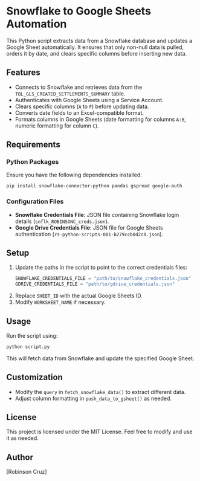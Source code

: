 # Snowflake to Google Sheets Automation

This Python script extracts data from a Snowflake database and updates a Google Sheet automatically. It ensures that only non-null data is pulled, orders it by date, and clears specific columns before inserting new data.

## Features
- Connects to Snowflake and retrieves data from the `TBL_GLS_CREATED_SETTLEMENTS_SUMMARY` table.
- Authenticates with Google Sheets using a Service Account.
- Clears specific columns (`A` to `F`) before updating data.
- Converts date fields to an Excel-compatible format.
- Formats columns in Google Sheets (date formatting for columns `A:B`, numeric formatting for column `C`).

## Requirements
### Python Packages
Ensure you have the following dependencies installed:
```bash
pip install snowflake-connector-python pandas gspread google-auth
```

### Configuration Files
- **Snowflake Credentials File**: JSON file containing Snowflake login details (`snflk_ROBINSONC_creds.json`).
- **Google Drive Credentials File**: JSON file for Google Sheets authentication (`rs-python-scripts-001-b279ccb0d2c0.json`).

## Setup
1. Update the paths in the script to point to the correct credentials files:
   ```python
   SNOWFLAKE_CREDENTIALS_FILE = "path/to/snowflake_credentials.json"
   GDRIVE_CREDENTIALS_FILE = "path/to/gdrive_credentials.json"
   ```
2. Replace `SHEET_ID` with the actual Google Sheets ID.
3. Modify `WORKSHEET_NAME` if necessary.

## Usage
Run the script using:
```bash
python script.py
```

This will fetch data from Snowflake and update the specified Google Sheet.

## Customization
- Modify the `query` in `fetch_snowflake_data()` to extract different data.
- Adjust column formatting in `push_data_to_gsheet()` as needed.

## License
This project is licensed under the MIT License. Feel free to modify and use it as needed.

## Author
[Robinson Cruz]

